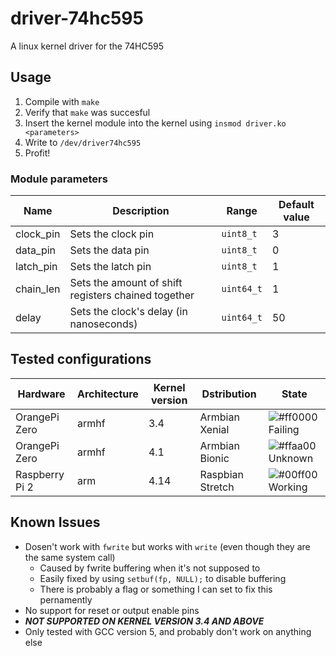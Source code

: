# driver-74hc595

A linux kernel driver for the 74HC595

## Usage

1. Compile with `make`
2. Verify that `make` was succesful
3. Insert the kernel module into the kernel using `insmod driver.ko <parameters>`
4. Write to `/dev/driver74hc595`
5. Profit!

### Module parameters
Name      | Description                                         | Range        | Default value
----------|-----------------------------------------------------|--------------|---------------
clock_pin | Sets the clock pin                                  | `uint8_t`    | 3
data_pin  | Sets the data pin                                   | `uint8_t`    | 0
latch_pin | Sets the latch pin                                  | `uint8_t`    | 1
chain_len | Sets the amount of shift registers chained together | `uint64_t`   | 1
delay     | Sets the clock's delay (in nanoseconds)             | `uint64_t`   | 50
 
## Tested configurations
Hardware         | Architecture | Kernel version    | Dstribution | State
-----------------|--------------|-------------------|-------------|------
OrangePi Zero    | armhf | 3.4  | Armbian Xenial    | ![#ff0000](https://placehold.it/15/ff0000/000000?text=+) Failing
OrangePi Zero    | armhf | 4.1  | Armbian Bionic    | ![#ffaa00](https://placehold.it/15/ffff00/000000?text=+) Unknown
Raspberry Pi 2   | arm   | 4.14 | Raspbian Stretch  | ![#00ff00](https://placehold.it/15/00ff00/000000?text=+) Working

## Known Issues
 - Dosen't work with `fwrite` but works with `write` (even though they are the same system call)
   - Caused by fwrite buffering when it's not supposed to
   - Easily fixed by using `setbuf(fp, NULL);` to disable buffering
   - There is probably a flag or something I can set to fix this pernamently
 - No support for reset or output enable pins
 - ***NOT SUPPORTED ON KERNEL VERSION 3.4 AND ABOVE***
 - Only tested with GCC version 5, and probably don't work on anything else
